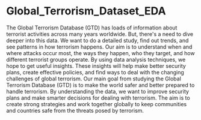 # Global_Terrorism_Dataset_EDA
The Global Terrorism Database (GTD) has loads of information about terrorist activities across many years worldwide. But, there's a need to dive deeper into this data. We want to do a detailed study, find out trends, and see patterns in how terrorism happens. Our aim is to understand when and where attacks occur most, the ways they happen, who they target, and how different terrorist groups operate. By using data analysis techniques, we hope to get useful insights. These insights will help make better security plans, create effective policies, and find ways to deal with the changing challenges of global terrorism.
Our main goal from studying the Global Terrorism Database (GTD) is to make the world safer and better prepared to handle terrorism. By understanding the data, we want to improve security plans and make smarter decisions for dealing with terrorism. The aim is to create strong strategies and work together globally to keep communities and countries safe from the threats posed by terrorism.

